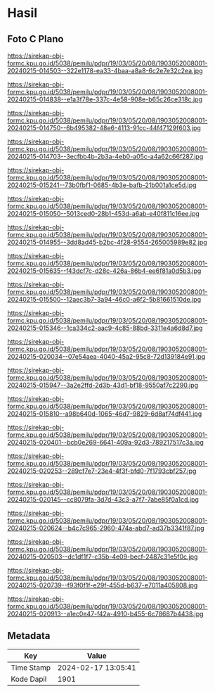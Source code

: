 # Hasil

## Foto C Plano

https://sirekap-obj-formc.kpu.go.id/5038/pemilu/pdpr/19/03/05/20/08/1903052008001-20240215-014503--322e1178-ea33-4baa-a8a8-6c2e7e32c2ea.jpg

https://sirekap-obj-formc.kpu.go.id/5038/pemilu/pdpr/19/03/05/20/08/1903052008001-20240215-014838--e1a3f78e-337c-4e58-908e-b65c26ce318c.jpg

https://sirekap-obj-formc.kpu.go.id/5038/pemilu/pdpr/19/03/05/20/08/1903052008001-20240215-014750--6b495382-48e6-4113-91cc-44f47129f603.jpg

https://sirekap-obj-formc.kpu.go.id/5038/pemilu/pdpr/19/03/05/20/08/1903052008001-20240215-014703--3ecfbb4b-2b3a-4eb0-a05c-a4a62c66f287.jpg

https://sirekap-obj-formc.kpu.go.id/5038/pemilu/pdpr/19/03/05/20/08/1903052008001-20240215-015241--73b0fbf1-0685-4b3e-bafb-21b001a1ce5d.jpg

https://sirekap-obj-formc.kpu.go.id/5038/pemilu/pdpr/19/03/05/20/08/1903052008001-20240215-015050--5013ced0-28b1-453d-a6ab-e40f811c16ee.jpg

https://sirekap-obj-formc.kpu.go.id/5038/pemilu/pdpr/19/03/05/20/08/1903052008001-20240215-014955--3dd8ad45-b2bc-4f28-9554-265005989e82.jpg

https://sirekap-obj-formc.kpu.go.id/5038/pemilu/pdpr/19/03/05/20/08/1903052008001-20240215-015635--f43dcf7c-d28c-426a-86b4-ee6f81a0d5b3.jpg

https://sirekap-obj-formc.kpu.go.id/5038/pemilu/pdpr/19/03/05/20/08/1903052008001-20240215-015500--12aec3b7-3a94-46c0-a6f2-5b81661510de.jpg

https://sirekap-obj-formc.kpu.go.id/5038/pemilu/pdpr/19/03/05/20/08/1903052008001-20240215-015346--1ca334c2-aac9-4c85-88bd-3311e4a6d8d7.jpg

https://sirekap-obj-formc.kpu.go.id/5038/pemilu/pdpr/19/03/05/20/08/1903052008001-20240215-020034--07e54aea-4040-45a2-95c8-72d139184e91.jpg

https://sirekap-obj-formc.kpu.go.id/5038/pemilu/pdpr/19/03/05/20/08/1903052008001-20240215-015947--3a2e2ffd-2d3b-43d1-bf18-9550af7c2290.jpg

https://sirekap-obj-formc.kpu.go.id/5038/pemilu/pdpr/19/03/05/20/08/1903052008001-20240215-015810--a98b640d-1065-46d7-9829-6d8af74df441.jpg

https://sirekap-obj-formc.kpu.go.id/5038/pemilu/pdpr/19/03/05/20/08/1903052008001-20240215-020401--bcb0e269-6641-409a-92d3-789217517c3a.jpg

https://sirekap-obj-formc.kpu.go.id/5038/pemilu/pdpr/19/03/05/20/08/1903052008001-20240215-020253--289cf7e7-23e4-4f3f-bfd0-7f1793cbf257.jpg

https://sirekap-obj-formc.kpu.go.id/5038/pemilu/pdpr/19/03/05/20/08/1903052008001-20240215-020145--cc8079fa-3d7d-43c3-a7f7-7abe85f0a1cd.jpg

https://sirekap-obj-formc.kpu.go.id/5038/pemilu/pdpr/19/03/05/20/08/1903052008001-20240215-020624--b4c7c965-2960-474a-abd7-ad37b3341f87.jpg

https://sirekap-obj-formc.kpu.go.id/5038/pemilu/pdpr/19/03/05/20/08/1903052008001-20240215-020503--dc1df1f7-c35b-4e09-becf-2487c31e5f0c.jpg

https://sirekap-obj-formc.kpu.go.id/5038/pemilu/pdpr/19/03/05/20/08/1903052008001-20240215-020739--f93f0f1f-e29f-455d-b637-e7011a405808.jpg

https://sirekap-obj-formc.kpu.go.id/5038/pemilu/pdpr/19/03/05/20/08/1903052008001-20240215-020913--a1ec0e47-f42a-4910-b455-6c78687b4438.jpg


## Metadata

| Key        | Value               |
| ---------- | ------------------- |
| Time Stamp | 2024-02-17 13:05:41 |
| Kode Dapil | 1901                |



